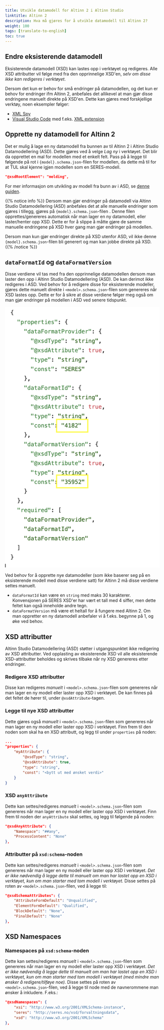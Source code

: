 ```yaml
---
title: Utvikle datamodell for Altinn 2 i Altinn Studio
linktitle: Altinn 2
description: Hva må gjøres for å utvikle datamodell til Altinn 2?
weight: 100
tags: [translate-to-english]
toc: true
---
```


## Endre eksisterende datamodell
Eksisterende datamodell (XSD) kan lastes opp i verktøyet og redigeres.
Alle XSD attributter vil følge med fra den opprinnelige XSD'en, _selv om disse ikke kan redigeres i verktøyet_.

Dersom det kun er behov for små endringer på datamodellen, og det kun er behov for endringer ifm Altinn 2, anbefales
det allikevel at man gjør disse endringene manuelt direkte på XSD'en. Dette kan gjøres med forskjellige verktøy, noen
eksempler følger:
- [XML Spy][1]
- [Visual Studio Code][2] med f.eks. [XML extension][3]

## Opprette ny datamodell for Altinn 2
Det er mulig å lage en ny datamodell fra bunnen av til Altinn 2 i Altinn Studio Datamodellering (ASD). Dette gjøres ved
å velge _Lag ny_ i verktøyet. Det blir da opprettet en mal for modellen med et enkelt felt. 
Pass på å legge til følgende på rot i `{model}.schema.json`-filen for modellen, da dette må til for at TUL skal 
kjenne igjen modellen som en SERES-modell. 

```json
"@xsdRootElement": "melding",
```

For mer informasjon om utvikling av modell fra bunn av i ASD, se [denne guiden][5].

{{% notice info %}}
Dersom man gjør endringer på datamodell via Altinn Studio Datamodellering (ASD) anbefales det at alle
manuelle endringer som gjøres i tillegg, gjøres på `{model}.schema.json`-filen . Denne filen opprettes/genereres automatisk
når man lager en ny datamodell, eller laster/henter opp XSD.
Dette er for å slippe å måtte gjøre de samme manuelle endringene på XSD hver gang man gjør endringer på modellen.

Dersom man kun gjør endringer direkte på XSD utenfor ASD, vil ikke denne `{model}.schema.json`-filen bli generert
og man kan jobbe direkte på XSD.
{{% /notice %}}

## `dataFormatId` og `dataFormatVersion`
Disse verdiene vil tas med fra den opprinnelige datamodellen dersom man laster den opp i Altinn Studio Datamodellering (ASD).
De kan derimot ikke redigeres i ASD. Ved behov for å redigere disse for eksisterende modeller, gjøres dette manuelt
direkte i `<model>.schema.json`-filen som genereres når XSD lastes opp. Dette er for å sikre at disse verdiene følger 
meg også om man gjør endringer på modellen i ASD ved senere tidspunkt.

![Eksempel på dataFormatId/Version](dataformat-id-version-example.png?width=50 "Eksempel på dataFormatId/Version")

Ved behov for å opprette nye datamodeller (som ikke baserer seg på en eksisterende modell med disse verdiene satt) for
Altinn 2 må disse verdiene settes manuelt. 
- `dataFormatId` kan være en `string` med maks 30 karakterer. Konvensjonen på SERES XSD'er har vært et tall med 4 siffer,
  men dette feltet kan også inneholde andre tegn.
- `dataFormatVersion` må være et heltall for å fungere med Altinn 2. Om man oppretter en ny datamodell anbefaler vi å 
  f.eks. begynne på 1, og øke ved behov.

## XSD attributter
Altinn Studio Datamodellering (ASD) støtter i utgangspunktet ikke redigering av XSD attributter. Ved opplasting av
eksisterende XSD vil alle eksisterende XSD-attributter beholdes og skrives tilbake når ny XSD genereres etter endringer.

### Redigere XSD attributter
Disse kan redigeres _manuelt_ i `<model>.schema.json`-filen som genereres når man lager en ny modell eller laster opp
XSD i verktøyet. De kan finnes på det feltet de hører til, under `@xsdAttribute`-tagen. 

### Legge til nye XSD attributter
Dette gjøres også _manuelt_ i `<model>.schema.json`-filen som genereres når man lager en ny modell eller laster opp 
XSD i verktøyet. Finn frem til den noden som skal ha en XSD attributt, og legg til under `properties` på noden:

```json
...
"properties": {
    "myAttribute": {
        "@xsdType": "string",
        "@xsdAttribute": true,
        "type": "string",
        "const": "<bytt ut med ønsket verdi>"
    }
}
```

### XSD `anyAttribute`
Dette kan settes/redigeres _manuelt_ i `<model>.schema.json`-filen som genereres når man lager en ny modell eller laster opp
XSD i verktøyet.
Finn frem til noden der `anyAttribute` skal settes, og legg til følgende på noden:

```json
"@xsdAnyAttribute": {
    "Namespace": "##any",
    "ProcessContent": "None"
},
```

### Attributter på `xsd:schema`-noden
Dette kan settes/redigeres _manuelt_ i `<model>.schema.json`-filen som genereres når man lager en ny modell eller laster opp
XSD i verktøyet.
_Det er ikke nødvendig å legge dette til manuelt om man har lastet opp en XSD i verktøyet, kun om man starter med tom
modell i verktøyet._
Disse settes på roten av `<model>.schema.json`-filen, ved å legge til:

```json
"@xsdSchemaAttributes": {
    "AttributeFormDefault": "Unqualified",
    "ElementFormDefault": "Qualified",
    "BlockDefault": "None",
    "FinalDefault": "None"
},
```

## XSD Namespaces

### Namespaces på `xsd:schema`-noden
Dette kan settes/redigeres _manuelt_ i `<model>.schema.json`-filen som genereres når man lager en ny modell eller laster opp
XSD i verktøyet.
_Det er ikke nødvendig å legge dette til manuelt om man har lastet opp en XSD i verktøyet, kun om man starter med tom
modell i verktøyet (med mindre man ønsker å redigere/tilføye noe)._
Disse settes på roten av `<model>.schema.json`-filen, ved å legge til node med de navnerommene man ønsker å inkludere.
F.eks.:

```json
"@xsdNamespaces": {
    "xsi": "http://www.w3.org/2001/XMLSchema-instance",
    "seres": "http://seres.no/xsd/forvaltningsdata",
    "xsd": "http://www.w3.org/2001/XMLSchema"
},
```

[1]: https://www.altova.com/xmlspy-xml-editor
[2]: https://code.visualstudio.com/
[3]: https://marketplace.visualstudio.com/items?itemName=redhat.vscode-xml
[4]: https://altinn.slack.com/archives/C041WMBLYMB
[5]: ../data-models-tool
